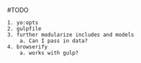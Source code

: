 #TODO

	1. yo:opts
	2. gulpfile
	3. further modularize includes and models
		a. Can I pass in data?
	4. browserify
		a. works with gulp?
